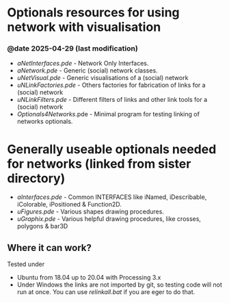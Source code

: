 # Optionals resources for using network with visualisation
### @date 2025-04-29 (last modification)

-	_aNetInterfaces.pde_ - Network Only Interfaces.
-	_aNetwork.pde_ - Generic (social) network classes.
-	_uNetVisual.pde_ - Generic visualisations of a (social) network
-	_uNLinkFactories.pde_ - Others factories for fabrication of links for a (social) network
-	_uNLinkFilters.pde_ - Different filters of links and other link tools for a (social) network
-	_Optionals4Networks_.pde - Minimal program for testing linking of networks optionals.

# Generally useable optionals needed for networks (linked from sister directory)

-	_aInterfaces.pde_ - Common INTERFACES like iNamed, iDescribable, iColorable, iPositioned & Function2D.
-	_uFigures.pde_ - Various shapes drawing procedures.
-	_uGraphix.pde_ - Various helpful drawing procedures, like crosses, polygons & bar3D


## Where it can work?

Tested under 
* Ubuntu from 18.04 up to 20.04 with Processing 3.x
* Under Windows the links are not imported by git, so testing code will not run at once.
  You can use _relinkall.bat_ if you are eger to do that.
